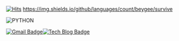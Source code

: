 [![Hits](https://hits.seeyoufarm.com/api/count/incr/badge.svg?url=https%3A%2F%2Fgithub.com%2Fseono&count_bg=%23627B92&title_bg=%23867D7D&icon=&icon_color=%23C72323&title=hits&edge_flat=false)](https://hits.seeyoufarm.com)
https://img.shields.io/github/languages/count/beygee/survive

![PYTHON](https://img.shields.io/badge/PYTHON-%E2%98%85%E2%98%85%E2%98%85%E2%98%86%E2%98%86-0696D7?style=plastic&logo=Python&logoColor=white)

[![Gmail Badge](https://img.shields.io/badge/Gmail-d14836?style=flat-square&logo=Gmail&logoColor=white&link=mailto:tjsh0111@gmail.com)](mailto:tjsh0111@gmail.com)[![Tech Blog Badge](http://img.shields.io/badge/-Tech%20blog-black?style=flat-square&logo=github&link=https://fri-seono.tistory.com/)](https://fri-seono.tistory.com/)
